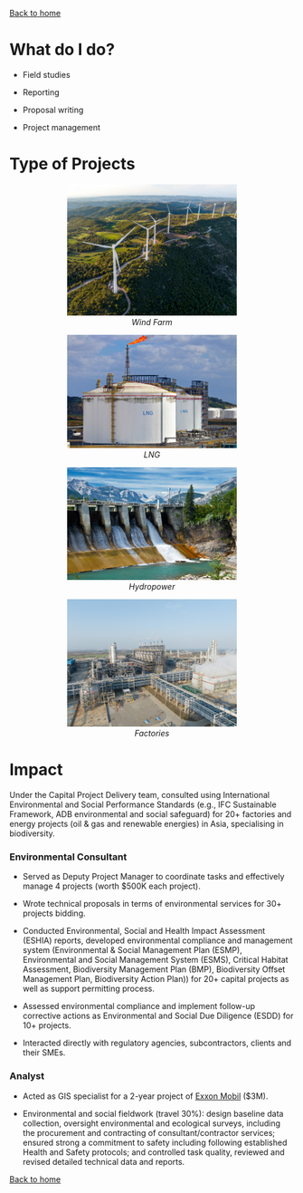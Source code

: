 [Back to home](https://hoaninh-bb.github.io/Welcome-to-my-Portfolio/)

# What do I do?

- Field studies

- Reporting

- Proposal writing

- Project management

# Type of Projects

<p align="center">
  <img src="wind_farm.jpg" alt="Wind Farm" width="300"/>
  <br>
  <em>Wind Farm</em>
</p>
<p align="center">
  <img src="lng.jpg" alt="LNG" width="300"/>
  <br>
  <em>LNG</em>
</p>

<p align="center">
  <img src="hydropower.jpg" alt="Hydropower" width="300"/>
  <br>
  <em>Hydropower</em>
</p>
<p align="center">
  <img src="factories.jpg" alt="Factories" width="300"/>
  <br>
  <em>Factories</em>
</p>




# Impact

Under the Capital Project Delivery team, consulted using International Environmental and Social Performance Standards (e.g., IFC Sustainable Framework, ADB environmental and social safeguard) for 20+ factories and energy projects (oil & gas and renewable energies) in Asia, specialising in biodiversity.

### Environmental Consultant

- Served as Deputy Project Manager to coordinate tasks and effectively manage 4 projects (worth $500K each project).

- Wrote technical proposals in terms of environmental services for 30+ projects bidding.

- Conducted Environmental, Social and Health Impact Assessment (ESHIA) reports, developed environmental compliance and management system (Environmental & Social Management Plan (ESMP), Environmental and Social Management System (ESMS), Critical Habitat Assessment, Biodiversity Management Plan (BMP), Biodiversity Offset Management Plan, Biodiversity Action Plan)) for 20+ capital projects as well as support permitting process.

- Assessed environmental compliance and implement follow-up corrective actions as Environmental and Social Due Diligence (ESDD) for 10+ projects.

- Interacted directly with regulatory agencies, subcontractors, clients and their SMEs.

### Analyst

- Acted as GIS specialist for a 2-year project of [Exxon Mobil](https://corporate.exxonmobil.com/locations/vietnam/ca-voi-xanh-project-overview#Projectoverview) ($3M).

- Environmental and social fieldwork (travel 30%): design baseline data collection, oversight environmental and ecological surveys, including the procurement and contracting of consultant/contractor services; ensured strong a commitment to safety including following established Health and Safety protocols; and controlled task quality, reviewed and revised detailed technical data and reports.

[Back to home](https://hoaninh-bb.github.io/Welcome-to-my-Portfolio/)


